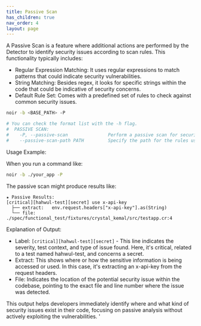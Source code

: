 ```yaml
---
title: Passive Scan
has_children: true
nav_order: 4
layout: page
---
```


A Passive Scan is a feature where additional actions are performed by the Detector to identify security issues according to scan rules. This functionality typically includes:

* Regular Expression Matching: It uses regular expressions to match patterns that could indicate security vulnerabilities.
* String Matching: Besides regex, it looks for specific strings within the code that could be indicative of security concerns.
* Default Rule Set: Comes with a predefined set of rules to check against common security issues.

```bash
noir -b <BASE_PATH> -P

# You can check the format list with the -h flag.
#  PASSIVE SCAN:
#    -P, --passive-scan               Perform a passive scan for security issues using rules from the specified path
#    --passive-scan-path PATH         Specify the path for the rules used in the passive security scan
```

Usage Example:

When you run a command like:

```bash
noir -b ./your_app -P
```

The passive scan might produce results like:

```
★ Passive Results:
[critical][hahwul-test][secret] use x-api-key
  ├── extract:   env.request.headers["x-api-key"].as(String)
  └── file: ./spec/functional_test/fixtures/crystal_kemal/src/testapp.cr:4
```

Explanation of Output:

* Label: `[critical][hahwul-test][secret]` - This line indicates the severity, test context, and type of issue found. Here, it's critical, related to a test named hahwul-test, and concerns a secret.
* Extract: This shows where or how the sensitive information is being accessed or used. In this case, it's extracting an x-api-key from the request headers.
* File: Indicates the location of the potential security issue within the codebase, pointing to the exact file and line number where the issue was detected.

This output helps developers immediately identify where and what kind of security issues exist in their code, focusing on passive analysis without actively exploiting the vulnerabilities.
'